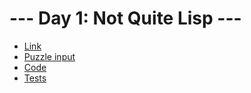 # --- Day 1: Not Quite Lisp ---

- [Link](https://adventofcode.com/2015/day/1)
- [Puzzle input](./data/input)
- [Code](./src/main.rs)
- [Tests](./src/tests.rs)
